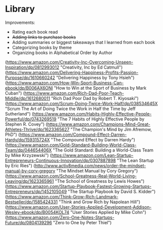 # Library

Improvements:
- Rating each book read
- ~~Adding links to purchase books~~
- Adding summaries or biggest takeaways that I learned from each book
- Categorizing books by theme
- Organizing books in Alphabetical Order by Author

(https://www.amazon.com/Creativity-Inc-Overcoming-Unseen-Inspiration/dp/0812993012 "Creativity, Inc by Ed Catmull")
(https://www.amazon.com/Delivering-Happiness-Profits-Passion-Purpose/dp/1610660242 "Delivering Happiness by Tony Hsieh")
(https://www.amazon.com/How-Win-Sport-Business-Can-ebook/dp/B006AX6ONI "How to Win at the Sport of Business by Mark Cuban")
(https://www.amazon.com/Rich-Dad-Poor-Teach-Middle/dp/1612680011 "Rich Dad Poor Dad by Robert T. Kiyosaki")
(https://www.amazon.com/Scrum-Doing-Twice-Work-Half/dp/038534645X "Scrum The Art of Doing Twice the Work in Half the Time by Jeff Sutherland")
(https://www.amazon.com/Habits-Highly-Effective-People-Powerful/dp/0743269519 "The 7 Habits of Highly Effective People by Stephen R. Covey")
(https://www.amazon.com/Champions-Mind-Great-Athletes-Thrive/dp/1623365627 "The Champion's Mind by Jim Afremow, PhD")
(https://www.amazon.com/Compound-Effect-Darren-Hardy/dp/159315724X "The Compound Effect by Darren Hardy")
(https://www.amazon.com/Gold-Standard-Building-World-Class-Team/dp/044654406X "The Gold Standard: Building a World-Class Team by Mike Krzyzewski")
(https://www.amazon.com/Lean-Startup-Entrepreneurs-Continuous-Innovation/dp/0307887898 "The Lean Startup by Eric Ries")
(http://www.activ8media.com/news/order-the-mindset-manual-by-cory-gregory "The Mindset Manual by Cory Gregory")
(https://www.amazon.com/School-Greatness-Real-World-Living-Leaving/dp/1623365961 "The School of Greatness by Lewis Howes")
(https://www.amazon.com/Startup-Playbook-Fastest-Growing-Startups-Entrepreneurs/dp/1452105049 "The Startup Playbook by David S. Kidder")
(https://www.amazon.com/Think-Grow-Rich-Landmark-Bestseller/dp/1585424331 "Think and Grow Rich by Napolean Hill")
(https://www.amazon.com/User-Stories-Applied-Development-Addison-Wesley-ebook/dp/B0054KOL74 "User Stories Applied by Mike Cohn")
(https://www.amazon.com/Zero-One-Notes-Startups-Future/dp/0804139296 "Zero to One by Peter Thiel")
 